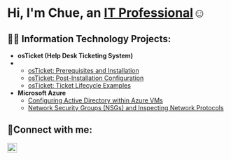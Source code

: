 <h1>Hi, I'm Chue, an <a href="https://linkedin.com/in/chue-yang90">IT Professional</a>☺</h1>

<h2>👨‍💻 Information Technology Projects:</h2>

- <b>osTicket (Help Desk Ticketing System)</b>
- - [osTicket: Prerequisites and Installation](https://github.com/ChueYang90/osticket-prereqs)
  - [osTicket: Post-Installation Configuration](https://github.com/ChueYang90/post-install-config)
  - [osTicket: Ticket Lifecycle Examples](https://github.com/ChueYang90/ticket-lifecycle)
- <b>Microsoft Azure</b>
  - [Configuring Active Directory within Azure VMs](https://github.com/ChueYang90/configure-ad)
  - [Network Security Groups (NSGs) and Inspecting Network Protocols](https://github.com/ChueYang90/azure-network-protocols)

<h2>🤳Connect with me:</h2>

[<img align="left" alt="Josh | LinkedIn" width="22px" src="https://cdn.jsdelivr.net/npm/simple-icons@v3/icons/linkedin.svg" />][linkedin]




[linkedin]: https://linkedin.com/in/chue-yang90
